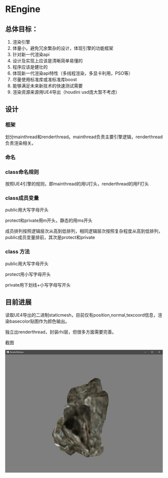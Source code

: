 # REngine

## 总体目标：

1. 渲染引擎
2. 体量小，避免冗余繁杂的设计，体现引擎的功能框架
3. 针对新一代渲染api
4. 设计及实现上应该是清晰简单易懂的
5. 程序应该是健壮的
6. 体现新一代渲染api特性（多线程渲染，多显卡利用，PSO等）
7. 尽量使用标准库或准标准库boost
8. 能够满足未来新技术的快速测试需要
9. 渲染资源来源用UE4导出（houdini usd庞大暂不考虑）


## 设计

### 框架

划分mainthread和renderthread。mainthread负责主要引擎逻辑，renderthread负责渲染相关。

### 命名

### class命名规则

按照UE4引擎的规则，即mainthread的用U打头，renderthread的用F打头

### class成员变量

public用大写字母开头

protect和private用m开头，静态的用ms开头

成员排列按照逻辑层次从高到低排列，相同逻辑层次按照复杂程度从高到低排列，public成员变量排前，其次是protect和private

### class 方法

public用大写字母开头

protect用小写字母开头

private用下划线+小写字母写开头


## 目前进展

读取UE4导出的二进制staticmesh，目前仅有position,normal,texcoord信息，渲染basecolor贴图作为颜色输出。

独立出renderthread，封装rhi层，但很多方面需要完善。


截图

![screenshot](Document/Image/current_screenshot.jpg)
